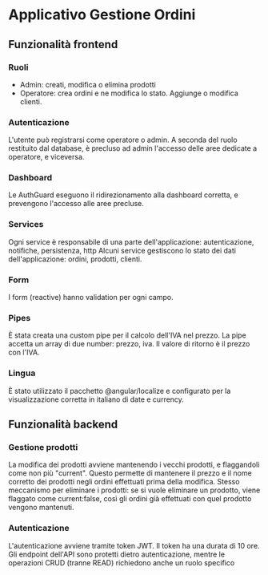# Applicativo Gestione Ordini

## Funzionalità frontend

### Ruoli

- Admin: creati, modifica o elimina prodotti
- Operatore: crea ordini e ne modifica lo stato. Aggiunge o modifica clienti.

### Autenticazione

L'utente può registrarsi come operatore o admin.
A seconda del ruolo restituito dal database, è precluso ad admin l'accesso delle aree dedicate a operatore, e viceversa.

### Dashboard

Le AuthGuard eseguono il ridirezionamento alla dashboard corretta, e prevengono l'accesso alle aree precluse.

### Services

Ogni service è responsabile di una parte dell'applicazione: autenticazione, notifiche, persistenza, http
Alcuni service gestiscono lo stato dei dati dell'applicazione: ordini, prodotti, clienti.

### Form

I form (reactive) hanno validation per ogni campo.

### Pipes

È stata creata una custom pipe per il calcolo dell'IVA nel prezzo.
La pipe accetta un array di due number: prezzo, iva. Il valore di ritorno è il prezzo con l'IVA.

### Lingua

È stato utilizzato il pacchetto @angular/localize e configurato per la visualizzazione corretta in italiano di date e currency.

## Funzionalità backend

### Gestione prodotti

La modifica dei prodotti avviene mantenendo i vecchi prodotti, e flaggandoli come non più "current".
Questo permette di mantenere il prezzo e il nome corretto dei prodotti negli ordini effettuati prima della modifica.
Stesso meccanismo per eliminare i prodotti: se si vuole eliminare un prodotto, viene flaggato come current:false,
così gli ordini già effettuati con quel prodotto vengono mantenuti. 


### Autenticazione

L'autenticazione avviene tramite token JWT. Il token ha una durata di 10 ore.
Gli endpoint dell'API sono protetti dietro autenticazione, mentre le operazioni CRUD (tranne READ) richiedono anche un ruolo specifico

### 
